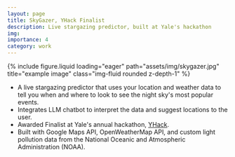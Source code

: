 ```yaml
---
layout: page
title: SkyGazer, YHack Finalist
description: Live stargazing predictor, built at Yale's hackathon
img:
importance: 4
category: work
---
```


<div class="row">
    <div class="col-sm mt-3 mt-md-0">
        {% include figure.liquid loading="eager" path="assets/img/skygazer.jpg" title="example image" class="img-fluid rounded z-depth-1" %}
    </div>
</div>

- A live stargazing predictor that uses your location and weather data to tell you when and where to look to see the night sky's most popular events.
- Integrates LLM chatbot to interpret the data and suggest locations to the user.
- Awarded Finalist at Yale's annual hackathon, [YHack](https://yhack.org/).
- Built with Google Maps API, OpenWeatherMap API, and custom light pollution data from the National Oceanic and Atmospheric Administration (NOAA).
